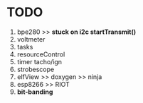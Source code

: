 # TODO

1. bpe280 >> **stuck on i2c startTransmit()**
2. voltmeter
3. tasks
4. resourceControl
5. timer tacho/ign
6. strobescope
7. elfView >> doxygen >> ninja
8. esp8266 >> RIOT
9. **bit-banding**
